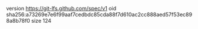 version https://git-lfs.github.com/spec/v1
oid sha256:a73269e7e6f99aaf7cedbdc85cda88f7d610ac2cc888aed57f53ec898a8b78f0
size 124
